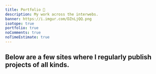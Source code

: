 ```yaml
---
title: Portfolio 💼️
description: My work across the interwebs.
banner: https://i.imgur.com/DZnLjQQ.png
isotope: true
portfolio: true
noComments: true
noTimeEstimate: true
---
```


## Below are a few sites where I regularly publish projects of all kinds.
